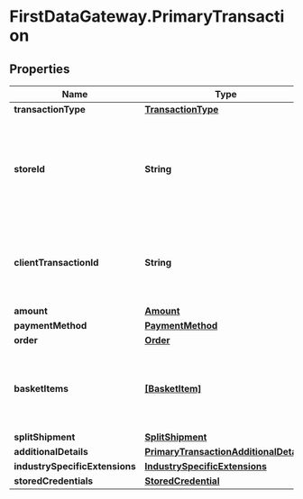 # FirstDataGateway.PrimaryTransaction

## Properties
Name | Type | Description | Notes
------------ | ------------- | ------------- | -------------
**transactionType** | [**TransactionType**](TransactionType.md) |  | 
**storeId** | **String** | An optional Outlet ID for clients that support multiple stores in the same app. | [optional] 
**clientTransactionId** | **String** | The unique client Transaction ID from the Request header, if supplied. | [optional] 
**amount** | [**Amount**](Amount.md) |  | 
**paymentMethod** | [**PaymentMethod**](PaymentMethod.md) |  | 
**order** | [**Order**](Order.md) |  | [optional] 
**basketItems** | [**[BasketItem]**](BasketItem.md) | Required for some payment methods (for example, Klarna) | [optional] 
**splitShipment** | [**SplitShipment**](SplitShipment.md) |  | [optional] 
**additionalDetails** | [**PrimaryTransactionAdditionalDetails**](PrimaryTransactionAdditionalDetails.md) |  | [optional] 
**industrySpecificExtensions** | [**IndustrySpecificExtensions**](IndustrySpecificExtensions.md) |  | [optional] 
**storedCredentials** | [**StoredCredential**](StoredCredential.md) |  | [optional] 


